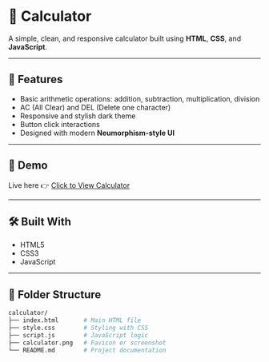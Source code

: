 # 🧮 Calculator

A simple, clean, and responsive calculator built using **HTML**, **CSS**, and **JavaScript**.

---

## 🚀 Features

- Basic arithmetic operations: addition, subtraction, multiplication, division
- AC (All Clear) and DEL (Delete one character)
- Responsive and stylish dark theme
- Button click interactions
- Designed with modern **Neumorphism-style UI**

---

## 📸 Demo

Live here 👉 [Click to View Calculator](https://singular-torte-f929b1.netlify.app/)

---

## 🛠️ Built With

- HTML5
- CSS3
- JavaScript

---

## 📂 Folder Structure

```bash
calculator/
├── index.html       # Main HTML file
├── style.css        # Styling with CSS
├── script.js        # JavaScript logic
├── calculator.png   # Favicon or screenshot
└── README.md        # Project documentation


